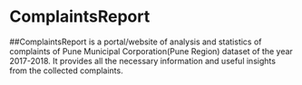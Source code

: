 ﻿# ComplaintsReport
##ComplaintsReport is a portal/website of analysis and statistics of complaints of Pune Municipal Corporation(Pune Region) dataset of the year 2017-2018. It provides all the necessary information and useful insights from the collected complaints.
